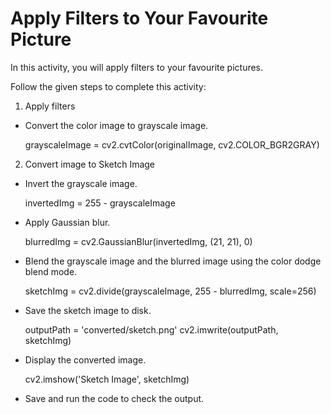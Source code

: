 # Apply Filters to Your Favourite Picture

In this activity, you will apply filters to your favourite pictures.

Follow the given steps to complete this activity:

1. Apply filters

- Convert the color image to grayscale image.

  grayscaleImage = cv2.cvtColor(originalImage, cv2.COLOR_BGR2GRAY)

2. Convert image to Sketch Image

- Invert the grayscale image.

  invertedImg = 255 - grayscaleImage

- Apply Gaussian blur.

  blurredImg = cv2.GaussianBlur(invertedImg, (21, 21), 0)

- Blend the grayscale image and the blurred image using the color dodge blend mode.

  sketchImg = cv2.divide(grayscaleImage, 255 - blurredImg, scale=256)  

- Save the sketch image to disk.

  outputPath = 'converted/sketch.png'
  cv2.imwrite(outputPath, sketchImg)

- Display the converted image.

  cv2.imshow('Sketch Image', sketchImg)  

- Save and run the code to check the output.
